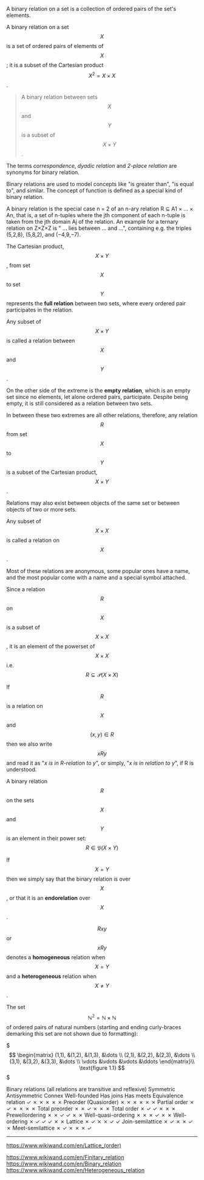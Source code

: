 A binary relation on a set is a collection of ordered pairs of the set's elements.

A binary relation on a set $$X$$ is a set of ordered pairs of elements of $$X$$; it is a subset of the Cartesian product $$X^2 = X \times X$$.

> A binary relation between sets $$X$$ and $$Y$$ is a subset of $$X \times Y$$.

The terms _correspondence_, _dyadic relation_ and _2-place relation_ are synonyms for binary relation.

Binary relations are used to model concepts like "is greater than", "is equal to", and similar. The concept of function is defined as a special kind of binary relation.

A binary relation is the special case n = 2 of an n-ary relation R ⊆ A1 × … × An, that is, a set of n-tuples where the jth component of each n-tuple is taken from the jth domain Aj of the relation. An example for a ternary relation on Z×Z×Z is " ... lies between ... and ...", containing e.g. the triples (5,2,8), (5,8,2), and (−4,9,−7).



The Cartesian product, $$X \times Y$$, from set $$X$$ to set $$Y$$ represents the **full relation** between two sets, where every ordered pair participates in the relation.

Any subset of $$X \times Y$$ is called a relation between $$X$$ and $$Y$$.

On the other side of the extreme is the __empty relation__, which is an empty set since no elements, let alone ordered pairs, participate. Despite being empty, it is still considered as a relation between two sets.


In between these two extremes are all other relations, therefore, any relation $$R$$ from set $$X$$ to $$Y$$ is a subset of the Cartesian product, $$X \times Y$$.

Relations may also exist between objects of the same set or between objects of two or more sets.

Any subset of $$X \times X$$ is called a relation on $$X$$.

Most of these relations are anonymous, some popular ones have a name, and the most popular come with a name and a special symbol attached.



Since a relation $$R$$ on $$X$$ is a subset of $$X \times X$$, it is an element of the powerset of $$X \times X$$ i.e. $$R\subseteq \mathcal{P}(X \times X)$$

If $$R$$ is a relation on $$X$$ and $$(x,y)\in R$$ then we also write $$xRy$$ and read it as "_x is in R-relation to y_", or simply, "_x is in relation to y_", if R is understood.

A binary relation $$R$$ on the sets $$X$$ and $$Y$$ is an element in their power set: $$R \in \mathfrak{P}(X \times Y)$$


If $$X = Y$$ then we simply say that the binary relation is over $$X$$, or that it is an **endorelation** over $$X$$.

$$Rxy$$ or $$xRy$$ denotes a **homogeneous** relation when $$X = Y$$ and a **heterogeneous** relation when $$X \not = Y$$.


The set $$\mathbb{N^2} = \mathbb{N} \times \mathbb{N}$$ of ordered pairs of natural numbers (starting and ending curly-braces demarking this set are not shown due to formatting):

$$$
\begin{matrix}
  (1,1), &(1,2),  &(1,3), &\dots \\
  (2,1), &(2,2),  &(2,3), &\dots \\
  (3,1), &(3,2),  &(3,3), &\dots \\
  \vdots &\vdots  &\vdots &\ddots
\end{matrix}\\
\text{figure 1.1}
$$$




Binary relations 
(all relations are transitive and reflexive)	Symmetric	Antisymmetric	Connex	Well-founded	Has joins	Has meets
Equivalence relation	✓	✗	✗	✗	✗	✗
Preorder (Quasiorder)	✗	✗	✗	✗	✗	✗
Partial order	✗	✓	✗	✗	✗	✗
Total preorder	✗	✗	✓	✗	✗	✗
Total order	✗	✓	✓	✗	✗	✗
Prewellordering	✗	✗	✓	✓	✗	✗
Well-quasi-ordering	✗	✗	✗	✓	✗	✗
Well-ordering	✗	✓	✓	✓	✗	✗
Lattice	✗	✓	✗	✗	✓	✓
Join-semilattice	✗	✓	✗	✗	✓	✗
Meet-semilattice	✗	✓	✗	✗	✗	✓


---

https://www.wikiwand.com/en/Lattice_(order)

https://www.wikiwand.com/en/Finitary_relation
https://www.wikiwand.com/en/Binary_relation
https://www.wikiwand.com/en/Heterogeneous_relation
